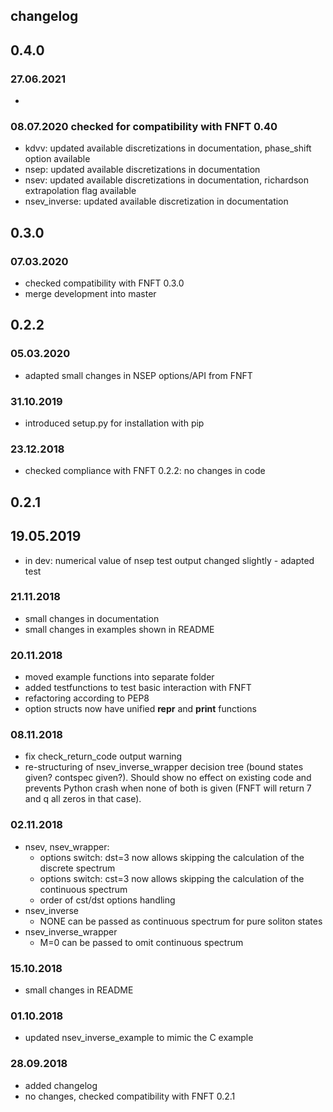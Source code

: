 ## changelog

## 0.4.0

### 27.06.2021
-

### 08.07.2020 checked for compatibility with FNFT 0.40
- kdvv: updated available discretizations in documentation, phase_shift option available
- nsep: updated available discretizations in documentation
- nsev: updated available discretizations in documentation, richardson extrapolation flag available
- nsev_inverse: updated available discretization in documentation


## 0.3.0

### 07.03.2020
- checked compatibility with FNFT 0.3.0
- merge development into master

## 0.2.2

### 05.03.2020
- adapted small changes in NSEP options/API from FNFT

### 31.10.2019

- introduced setup.py for installation with pip


### 23.12.2018

- checked compliance with FNFT 0.2.2: no changes in code

## 0.2.1

## 19.05.2019
- in dev: numerical value of nsep test output changed slightly - adapted test

### 21.11.2018
- small changes in documentation
- small changes in examples shown in README
  
### 20.11.2018
- moved example functions into separate folder
- added testfunctions to test basic interaction with FNFT
- refactoring according to PEP8
- option structs now have unified __repr__ and __print__ functions

### 08.11.2018
- fix check_return_code output warning
- re-structuring of nsev_inverse_wrapper decision tree (bound states given? contspec given?).
    Should show no effect on existing code and prevents Python crash when none of both is given (FNFT will return 7 and q all zeros in that case).

### 02.11.2018
- nsev, nsev_wrapper:
    - options switch: dst=3 now allows skipping the calculation of the discrete spectrum
    - options switch: cst=3 now allows skipping the calculation of the continuous spectrum
    - order of cst/dst options handling
- nsev_inverse
    - NONE can be passed as continuous spectrum for pure soliton states
- nsev_inverse_wrapper
    - M=0 can be passed to omit continuous spectrum
    
### 15.10.2018
 - small changes in README

### 01.10.2018
- updated nsev_inverse_example to mimic the C example

### 28.09.2018 
- added changelog
- no changes, checked compatibility with FNFT 0.2.1